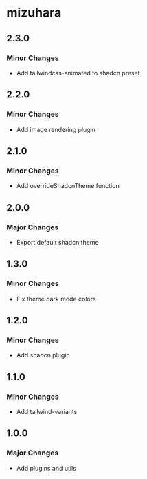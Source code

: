 # mizuhara

## 2.3.0

### Minor Changes

- Add tailwindcss-animated to shadcn preset

## 2.2.0

### Minor Changes

- Add image rendering plugin

## 2.1.0

### Minor Changes

- Add overrideShadcnTheme function

## 2.0.0

### Major Changes

- Export default shadcn theme

## 1.3.0

### Minor Changes

- Fix theme dark mode colors

## 1.2.0

### Minor Changes

- Add shadcn plugin

## 1.1.0

### Minor Changes

- Add tailwind-variants

## 1.0.0

### Major Changes

- Add plugins and utils
